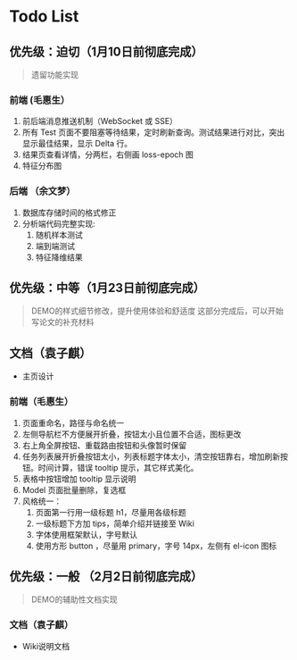# Todo List

## 优先级：迫切（1月10日前彻底完成）
> 遗留功能实现

### 前端 (毛惠生）
1. 前后端消息推送机制（WebSocket 或 SSE）
2. 所有 Test 页面不要阻塞等待结果，定时刷新查询。测试结果进行对比，突出显示最佳结果，显示 Delta 行。
3. 结果页查看详情，分两栏，右侧画 loss-epoch 图
4. 特征分布图

### 后端 （余文梦）
1. 数据库存储时间的格式修正
2. 分析端代码完整实现:
    1. 随机样本测试
    2. 端到端测试
    3. 特征降维结果

## 优先级：中等（1月23日前彻底完成）
> DEMO的样式细节修改，提升使用体验和舒适度
> 这部分完成后，可以开始写论文的补充材料

## 文档（袁子麒）
- 主页设计

### 前端（毛惠生）
1. 页面重命名，路径与命名统一
2. 左侧导航栏不方便展开折叠，按钮太小且位置不合适，图标更改
3. 右上角全屏按钮、重载路由按钮和头像暂时保留
4. 任务列表展开折叠按钮太小，列表标题字体太小，清空按钮靠右，增加刷新按钮。时间计算，错误 tooltip 提示，其它样式美化。
5. 表格中按钮增加 tooltip 显示说明
6. Model 页面批量删除，复选框
7. 风格统一：
    1. 页面第一行用一级标题 h1，尽量用各级标题
    2. 一级标题下方加 tips，简单介绍并链接至 Wiki
    3. 字体使用框架默认，字号默认
    4. 使用方形 button ，尽量用 primary，字号 14px，左侧有 el-icon 图标

## 优先级：一般 （2月2日前彻底完成）
> DEMO的辅助性文档实现

### 文档（袁子麒）
- Wiki说明文档
